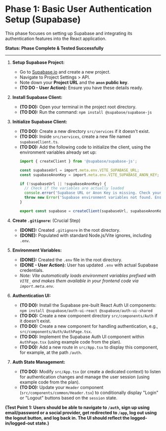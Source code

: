 # Phase 1: Basic User Authentication Setup (Supabase)

This phase focuses on setting up Supabase and integrating its authentication features into the React application.

**Status: Phase Complete & Tested Successfully**

---

1.  **Setup Supabase Project:**
    *   Go to [Supabase.io](https://supabase.io) and create a new project.
    *   Navigate to Project Settings > API.
    *   Note down your **Project URL** and the **`anon` public key**.
    *   **(TO DO - User Action):** Ensure you have these details ready.

2.  **Install Supabase Client:**
    *   **(TO DO):** Open your terminal in the project root directory.
    *   **(TO DO):** Run the command: `npm install @supabase/supabase-js`

3.  **Initialize Supabase Client:**
    *   **(TO DO):** Create a new directory `src/services` if it doesn't exist.
    *   **(TO DO):** Inside `src/services`, create a new file named `supabaseClient.ts`.
    *   **(TO DO):** Add the following code to initialize the client, using the environment variables already set up:
        ```typescript
        import { createClient } from '@supabase/supabase-js';

        const supabaseUrl = import.meta.env.VITE_SUPABASE_URL;
        const supabaseAnonKey = import.meta.env.VITE_SUPABASE_ANON_KEY;

        if (!supabaseUrl || !supabaseAnonKey) {
          // Check if the variables are actually loaded
          console.error('Supabase URL or Anon Key is missing. Check your .env file and ensure the Vite server is running.');
          throw new Error('Supabase environment variables not found. Ensure .env is configured and accessible.');
        }

        export const supabase = createClient(supabaseUrl, supabaseAnonKey);
        ```

4.  **Create `.gitignore`:** (Crucial Step)
    *   **(DONE):** Created `.gitignore` in the root directory.
    *   **(DONE):** Populated with standard Node.js/Vite ignores, including `.env`.

5.  **Environment Variables:**
    *   **(DONE):** Created the `.env` file in the root directory.
    *   **(DONE - User Action):** User has updated `.env` with actual Supabase credentials.
    *   *Note: Vite automatically loads environment variables prefixed with `VITE_` and makes them available in your frontend code via `import.meta.env`.*

6.  **Authentication UI:**
    *   **(TO DO):** Install the Supabase pre-built React Auth UI components:
        `npm install @supabase/auth-ui-react @supabase/auth-ui-shared`
    *   **(TO DO):** Create a new component directory `src/components/Auth` if it doesn't exist.
    *   **(TO DO):** Create a new component for handling authentication, e.g., `src/components/Auth/AuthPage.tsx`.
    *   **(TO DO):** Implement the Supabase Auth UI component within `AuthPage.tsx` (using example code from the plan).
    *   **(TO DO):** Add a new route in `src/App.tsx` to display this component, for example, at the path `/auth`.

7.  **Auth State Management:**
    *   **(TO DO):** Modify `src/App.tsx` (or create a dedicated context) to listen for authentication changes and manage the user session (using example code from the plan).
    *   **(TO DO):** Update your `Header` component (`src/components/common/Header.tsx`) to conditionally display "Login" or "Logout" buttons based on the `session` state.

**(Test Point 1: Users should be able to navigate to `/auth`, sign up using email/password or a social provider, get redirected to `/app`, log out using the logout button, and log back in. The UI should reflect the logged-in/logged-out state.)** 